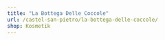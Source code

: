 ```yaml
---
title: "La Bottega Delle Coccole"
url: /castel-san-pietro/la-bottega-delle-coccole/
shop: Kosmetik
---
```

